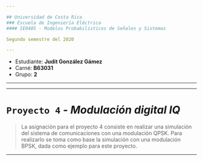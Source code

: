```yaml
---

## Universidad de Costa Rica
### Escuela de Ingeniería Eléctrica
#### IE0405 - Modelos Probabilísticos de Señales y Sistemas

Segundo semestre del 2020

---
```


* Estudiante: **Judit González Gámez**
* Carné: **B63031**
* Grupo: **2**
---

---
# `Proyecto 4` - *Modulación digital IQ*

> La asignación para el proyecto 4 consiste en realizar una simulación del sistema de comunicaciones con una modulación QPSK. Para realizarlo se toma como base la simulación con una modulación BPSK, dada como ejemplo para este proyecto. 
--- 

